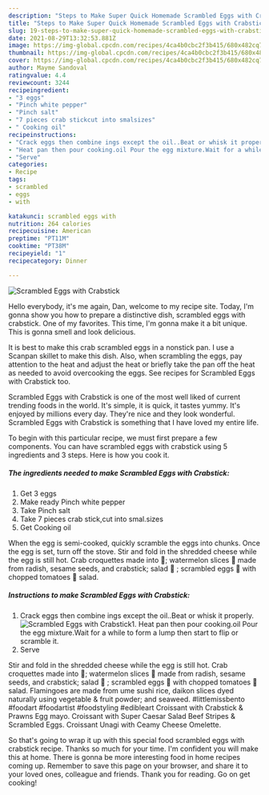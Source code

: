 ```yaml
---
description: "Steps to Make Super Quick Homemade Scrambled Eggs with Crabstick"
title: "Steps to Make Super Quick Homemade Scrambled Eggs with Crabstick"
slug: 19-steps-to-make-super-quick-homemade-scrambled-eggs-with-crabstick
date: 2021-08-29T13:32:53.881Z
image: https://img-global.cpcdn.com/recipes/4ca4b0cbc2f3b415/680x482cq70/scrambled-eggs-with-crabstick-recipe-main-photo.jpg
thumbnail: https://img-global.cpcdn.com/recipes/4ca4b0cbc2f3b415/680x482cq70/scrambled-eggs-with-crabstick-recipe-main-photo.jpg
cover: https://img-global.cpcdn.com/recipes/4ca4b0cbc2f3b415/680x482cq70/scrambled-eggs-with-crabstick-recipe-main-photo.jpg
author: Mayme Sandoval
ratingvalue: 4.4
reviewcount: 3244
recipeingredient:
- "3 eggs"
- "Pinch white pepper"
- "Pinch salt"
- "7 pieces crab stickcut into smalsizes"
- " Cooking oil"
recipeinstructions:
- "Crack eggs then combine ings except the oil..Beat or whisk it properly."
- "Heat pan then pour cooking.oil Pour the egg mixture.Wait for a while to form a lump then start to flip or scramble it."
- "Serve"
categories:
- Recipe
tags:
- scrambled
- eggs
- with

katakunci: scrambled eggs with 
nutrition: 264 calories
recipecuisine: American
preptime: "PT11M"
cooktime: "PT38M"
recipeyield: "1"
recipecategory: Dinner

---
```



![Scrambled Eggs with Crabstick](https://img-global.cpcdn.com/recipes/4ca4b0cbc2f3b415/680x482cq70/scrambled-eggs-with-crabstick-recipe-main-photo.jpg)

Hello everybody, it's me again, Dan, welcome to my recipe site. Today, I'm gonna show you how to prepare a distinctive dish, scrambled eggs with crabstick. One of my favorites. This time, I'm gonna make it a bit unique. This is gonna smell and look delicious.

It is best to make this crab scrambled eggs in a nonstick pan. I use a Scanpan skillet to make this dish. Also, when scrambling the eggs, pay attention to the heat and adjust the heat or briefly take the pan off the heat as needed to avoid overcooking the eggs. See recipes for Scrambled Eggs with Crabstick too.

Scrambled Eggs with Crabstick is one of the most well liked of current trending foods in the world. It's simple, it is quick, it tastes yummy. It's enjoyed by millions every day. They're nice and they look wonderful. Scrambled Eggs with Crabstick is something that I have loved my entire life.


To begin with this particular recipe, we must first prepare a few components. You can have scrambled eggs with crabstick using 5 ingredients and 3 steps. Here is how you cook it.

<!--inarticleads1-->

##### The ingredients needed to make Scrambled Eggs with Crabstick:

1. Get 3 eggs
1. Make ready Pinch white pepper
1. Take Pinch salt
1. Take 7 pieces crab stick,cut into smal.sizes
1. Get  Cooking oil


When the egg is semi-cooked, quickly scramble the eggs into chunks. Once the egg is set, turn off the stove. Stir and fold in the shredded cheese while the egg is still hot. Crab croquettes made into 🍍; watermelon slices 🍉 made from radish, sesame seeds, and crabstick; salad 🌴 ; scrambled eggs 🍳 with chopped tomatoes 🍅 salad. 

<!--inarticleads2-->

##### Instructions to make Scrambled Eggs with Crabstick:

1. Crack eggs then combine ings except the oil..Beat or whisk it properly.
<img src="https://img-global.cpcdn.com/steps/00752609b6f967e7/160x128cq70/scrambled-eggs-with-crabstick-recipe-step-1-photo.jpg" alt="Scrambled Eggs with Crabstick">1. Heat pan then pour cooking.oil Pour the egg mixture.Wait for a while to form a lump then start to flip or scramble it.
1. Serve


Stir and fold in the shredded cheese while the egg is still hot. Crab croquettes made into 🍍; watermelon slices 🍉 made from radish, sesame seeds, and crabstick; salad 🌴 ; scrambled eggs 🍳 with chopped tomatoes 🍅 salad. Flamingoes are made from ume sushi rice, daikon slices dyed naturally using vegetable &amp; fruit powder; and seaweed. #littlemissbento #foodart #foodartist #foodstyling #edibleart Croissant with Crabstick &amp; Prawns Egg mayo. Croissant with Super Caesar Salad Beef Stripes &amp; Scrambled Eggs. Croissant Unagi with Ceamy Cheese Omelette. 

So that's going to wrap it up with this special food scrambled eggs with crabstick recipe. Thanks so much for your time. I'm confident you will make this at home. There is gonna be more interesting food in home recipes coming up. Remember to save this page on your browser, and share it to your loved ones, colleague and friends. Thank you for reading. Go on get cooking!
